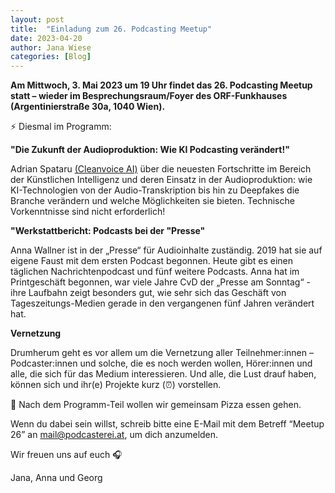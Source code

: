 ```yaml
---
layout: post
title:  "Einladung zum 26. Podcasting Meetup"
date: 2023-04-20
author: Jana Wiese
categories: [Blog]
---
```


**Am Mittwoch, 3. Mai 2023 um 19 Uhr findet das 26. Podcasting Meetup statt – wieder im Besprechungsraum/Foyer des ORF-Funkhauses (Argentinierstraße 30a, 1040 Wien).**

⚡ Diesmal im Programm:

**"Die Zukunft der Audioproduktion: Wie KI Podcasting verändert!"**

Adrian Spataru [(Cleanvoice AI)](https://cleanvoice.ai/) über die neuesten Fortschritte im Bereich der Künstlichen Intelligenz und deren Einsatz in der Audioproduktion: wie KI-Technologien von der Audio-Transkription bis hin zu Deepfakes die Branche verändern und welche Möglichkeiten sie bieten. Technische Vorkenntnisse sind nicht erforderlich!

**"Werkstattbericht: Podcasts bei der "Presse"**

Anna Wallner ist in der „Presse“ für Audioinhalte zuständig. 2019 hat sie auf eigene Faust mit dem ersten Podcast begonnen. Heute gibt es einen täglichen Nachrichtenpodcast und fünf weitere Podcasts. Anna hat im Printgeschäft begonnen, war viele Jahre CvD der „Presse am Sonntag“ - ihre Laufbahn zeigt besonders gut, wie sehr sich das Geschäft von Tageszeitungs-Medien gerade in den vergangenen fünf Jahren verändert hat.

**Vernetzung**

Drumherum geht es vor allem um die Vernetzung aller Teilnehmer:innen – Podcaster:innen und solche, die es noch werden wollen, Hörer:innen und alle, die sich für das Medium interessieren. Und alle, die Lust drauf haben, können sich und ihr(e) Projekte kurz (⏰) vorstellen.

🍕 Nach dem Programm-Teil wollen wir gemeinsam Pizza essen gehen.

Wenn du dabei sein willst, schreib bitte eine E-Mail mit dem Betreff “Meetup 26” an mail@podcasterei.at, um dich anzumelden.

Wir freuen uns auf euch 🎧

Jana, Anna und Georg

